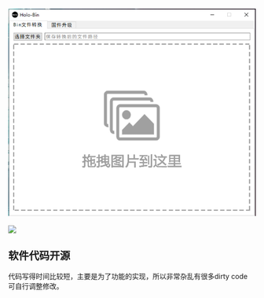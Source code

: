 ![](/Images/软件界面1.png)

<img src = "![](/Images/软件界面2.png)" align="center">

##  软件代码开源

代码写得时间比较短，主要是为了功能的实现，所以非常杂乱有很多dirty code 可自行调整修改。

